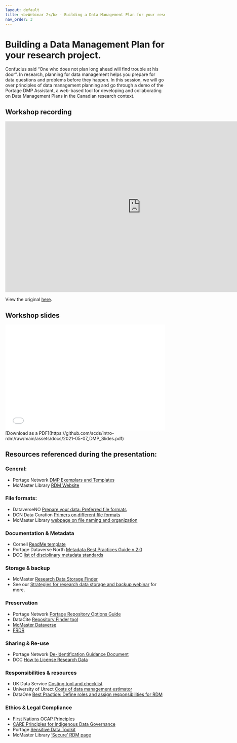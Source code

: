 ```yaml
---
layout: default
title: <b>Webinar 2</b> - Building a Data Management Plan for your research project.
nav_order: 3
---
```


# Building a Data Management Plan for your research project.

Confucius said “One who does not plan long ahead will find trouble at his door”. In research, planning for data management helps you prepare for data questions and problems before they happen. In this session, we will go over principles of data management planning and go through a demo of the Portage DMP Assistant, a web-based tool for developing and collaborating on Data Management Plans in the Canadian research context.



## Workshop recording

<iframe height="540" width="853" allowfullscreen frameborder=0 src="https://echo360.ca/media/c36015ba-5709-4588-bc26-621e96abf6ff/public"></iframe>

View the original [here](https://echo360.ca/media/cbeb4b28-21a4-4149-a814-ddeef38efab4/public).

## Workshop slides

<div style="position:relative;padding-top:66.25%;">
<iframe src="//docs.google.com/viewer?url=https://github.com/scds/intro-rdm/raw/main/assets/docs/DMDS_RDM_Mar2021_Slides.pdf?dl=0&hl=en_US&embedded=true" class="gde-frame" style="position:absolute;top:0;left:0;width:100%;height:100%;border:none;" scrolling="no"></iframe>
</div>
[Download as a PDF](https://github.com/scds/intro-rdm/raw/main/assets/docs/2021-05-07_DMP_Slides.pdf)
<br>

## Resources referenced during the presentation:

### General:
* Portage Network [DMP Exemplars and Templates](https://portagenetwork.ca/tools-and-resources/training-resources/)
* McMaster Library [RDM Website](https://library.mcmaster.ca/services/rdm)

### File formats:
* DataverseNO [Prepare your data: Preferred file formats](https://site.uit.no/dataverseno/deposit/prepare/#what-are-preferred-file-formats)
* DCN Data Curation [Primers on different file formats](https://datacurationnetwork.org/outputs/data-curation-primers/)
* McMaster Library [webpage on file naming and organization](https://library.mcmaster.ca/services/rdm#tab-organizing-research-files-and-folders)

### Documentation & Metadata
* Cornell [ReadMe template](https://cornell.app.box.com/v/ReadmeTemplate)
* Portage Dataverse North [Metadata Best Practices Guide v 2.0](http://hdl.handle.net/2429/73609)
* DCC [list of disciplinary metadata standards](https://www.dcc.ac.uk/guidance/standards/metadata)

### Storage & backup
* McMaster [Research Data Storage Finder](https://u.mcmaster.ca/storagefinder)
* See our [Strategies for research data storage and backup webinar](storage) for more.

### Preservation
* Portage Network [Portage Repository Options Guide](https://portagenetwork.ca/wp-content/uploads/2019/06/Repository-Options-Guide_EN.pdf)
* DataCite [Repository Finder tool](https://repositoryfinder.datacite.org/)
* [McMaster Dataverse](https://dataverse.scholarsportal.info/dataverse/mcmaster)
* [FRDR](https://www.frdr-dfdr.ca/repo/)

### Sharing & Re-use
* Portage Network [De-Identification Guidance Document](https://zenodo.org/record/4270551)
* DCC [How to License Research Data](https://www.dcc.ac.uk/guidance/how-guides/license-research-data)

### Responsibilities & resources
* UK Data Service [Costing tool and checklist](https://ukdataservice.ac.uk/media/622368/costingtool.pdf)
* University of Utrect [Costs of data management estimator](https://www.uu.nl/en/research/research-data-management/guides/costs-of-data-management)
* DataOne [Best Practice: Define roles and assign responsibilities for RDM](https://dataoneorg.github.io/Education/bestpractices/define-roles-and)

### Ethics & Legal Compliance
* [First Nations OCAP Principles](https://fnigc.ca/ocap-training/)
* [CARE Principles for Indigenous Data Governance](https://www.gida-global.org/care)
* Portage [Sensitive Data Toolkit](https://portagenetwork.ca/news/new-sensitive-data-tools/)
* McMaster Library [‘Secure’ RDM page](https://library.mcmaster.ca/services/rdm#tab-secure-your-data)
